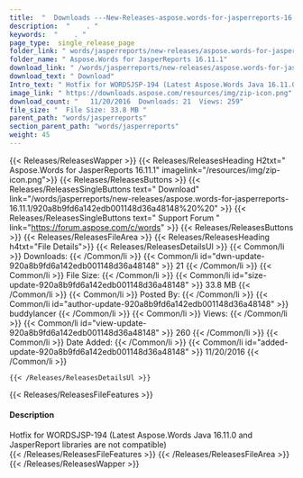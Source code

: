 ```yaml
---
title:  "  Downloads ---New-Releases-aspose.words-for-jasperreports-16.11.1 . " 
description:  "    . " 
keywords:  "    . " 
page_type:  single_release_page
folder_link: " words/jasperreports/new-releases/aspose.words-for-jasperreports-16.11.1/"
folder_name: " Aspose.Words for JasperReports 16.11.1"
download_link: " /words/jasperreports/new-releases/aspose.words-for-jasperreports-16.11.1/920a8b9fd6a142edb001148d36a48148"
download_text: " Download"
Intro_text: " Hotfix for WORDSJSP-194 (Latest Aspose.Words Java 16.11.0 and JasperReport libra..."
image_link: " https://downloads.aspose.com/resources/img/zip-icon.png"
download_count: "   11/20/2016  Downloads: 21  Views: 259"
file_size: "  File Size: 33.8 MB "
parent_path: "words/jasperreports"
section_parent_path: "words/jasperreports"
weight: 45 
---
```


{{< Releases/ReleasesWapper >}}
  {{< Releases/ReleasesHeading H2txt=" Aspose.Words for JasperReports 16.11.1" imagelink="/resources/img/zip-icon.png">}}
  {{< Releases/ReleasesButtons >}}
    {{< Releases/ReleasesSingleButtons text=" Download" link="/words/jasperreports/new-releases/aspose.words-for-jasperreports-16.11.1/920a8b9fd6a142edb001148d36a48148%20%20" >}}
    {{< Releases/ReleasesSingleButtons text=" Support Forum " link="https://forum.aspose.com/c/words" >}}
  {{< Releases/ReleasesButtons >}}
  {{< Releases/ReleasesFileArea >}}
    {{< Releases/ReleasesHeading h4txt="File Details">}}
    {{< Releases/ReleasesDetailsUl >}}
            {{< Common/li  >}} Downloads: {{< /Common/li >}} 
      {{< Common/li id="dwn-update-920a8b9fd6a142edb001148d36a48148" >}} 21 {{< /Common/li >}} 
      {{< Common/li  >}} File Size: {{< /Common/li >}} 
      {{< Common/li id="size-update-920a8b9fd6a142edb001148d36a48148" >}} 33.8 MB {{< /Common/li >}} 
      {{< Common/li  >}} Posted By: {{< /Common/li >}} 
      {{< Common/li id="author-update-920a8b9fd6a142edb001148d36a48148" >}} buddylancer {{< /Common/li >}} 
      {{< Common/li  >}} Views: {{< /Common/li >}} 
      {{< Common/li id="view-update-920a8b9fd6a142edb001148d36a48148" >}} 260 {{< /Common/li >}} 
      {{< Common/li  >}} Date Added: {{< /Common/li >}} 
      {{< Common/li id="added-update-920a8b9fd6a142edb001148d36a48148" >}} 11/20/2016 {{< /Common/li >}} 

    {{< /Releases/ReleasesDetailsUl >}}

  {{< Releases/ReleasesFileFeatures >}}
      <h4>Description</h4><div class="HTMLDescription">Hotfix for WORDSJSP-194 (Latest Aspose.Words Java 16.11.0 and JasperReport libraries are not compatible)</div>
  {{< /Releases/ReleasesFileFeatures >}}
 {{< /Releases/ReleasesFileArea >}}
{{< /Releases/ReleasesWapper >}}


